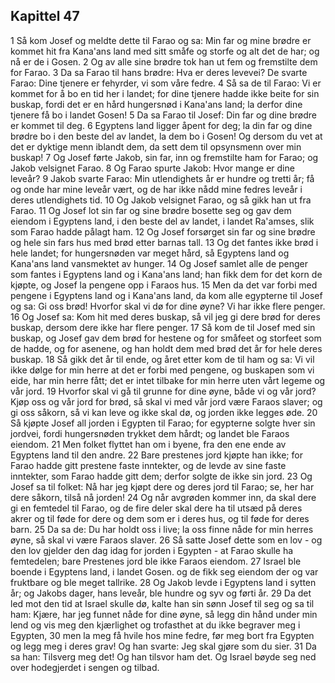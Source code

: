 ## Kapittel 47

1 Så kom Josef og meldte dette til Farao og sa: Min far og mine brødre er kommet hit fra Kana'ans land med sitt småfe og storfe og alt det de har; og nå er de i Gosen.
2 Og av alle sine brødre tok han ut fem og fremstilte dem for Farao.
3 Da sa Farao til hans brødre: Hva er deres levevei? De svarte Farao: Dine tjenere er fehyrder, vi som våre fedre.
4 Så sa de til Farao: Vi er kommet for å bo en tid her i landet; for dine tjenere hadde ikke beite for sin buskap, fordi det er en hård hungersnød i Kana'ans land; la derfor dine tjenere få bo i landet Gosen!
5 Da sa Farao til Josef: Din far og dine brødre er kommet til deg.
6 Egyptens land ligger åpent for deg; la din far og dine brødre bo i den beste del av landet, la dem bo i Gosen! Og dersom du vet at det er dyktige menn iblandt dem, da sett dem til opsynsmenn over min buskap!
7 Og Josef førte Jakob, sin far, inn og fremstilte ham for Farao; og Jakob velsignet Farao.
8 Og Farao spurte Jakob: Hvor mange er dine leveår?
9 Jakob svarte Farao: Min utlendighets år er hundre og tretti år; få og onde har mine leveår vært, og de har ikke nådd mine fedres leveår i deres utlendighets tid.
10 Og Jakob velsignet Farao, og så gikk han ut fra Farao.
11 Og Josef lot sin far og sine brødre bosette seg og gav dem eiendom i Egyptens land, i den beste del av landet, i landet Ra'amses, slik som Farao hadde pålagt ham.
12 Og Josef forsørget sin far og sine brødre og hele sin fars hus med brød etter barnas tall.
13 Og det fantes ikke brød i hele landet; for hungersnøden var meget hård, så Egyptens land og Kana'ans land vansmektet av hunger.
14 Og Josef samlet alle de penger som fantes i Egyptens land og i Kana'ans land; han fikk dem for det korn de kjøpte, og Josef la pengene opp i Faraos hus.
15 Men da det var forbi med pengene i Egyptens land og i Kana'ans land, da kom alle egypterne til Josef og sa: Gi oss brød! Hvorfor skal vi dø for dine øyne? Vi har ikke flere penger.
16 Og Josef sa: Kom hit med deres buskap, så vil jeg gi dere brød for deres buskap, dersom dere ikke har flere penger.
17 Så kom de til Josef med sin buskap, og Josef gav dem brød for hestene og for småfeet og storfeet som de hadde, og for asenene, og han holdt dem med brød det år for hele deres buskap.
18 Så gikk det år til ende, og året etter kom de til ham og sa: Vi vil ikke dølge for min herre at det er forbi med pengene, og buskapen som vi eide, har min herre fått; det er intet tilbake for min herre uten vårt legeme og vår jord.
19 Hvorfor skal vi gå til grunne for dine øyne, både vi og vår jord? Kjøp oss og vår jord for brød, så skal vi med vår jord være Faraos slaver; og gi oss såkorn, så vi kan leve og ikke skal dø, og jorden ikke legges øde.
20 Så kjøpte Josef all jorden i Egypten til Farao; for egypterne solgte hver sin jordvei, fordi hungersnøden trykket dem hårdt; og landet ble Faraos eiendom.
21 Men folket flyttet han om i byene, fra den ene ende av Egyptens land til den andre.
22 Bare prestenes jord kjøpte han ikke; for Farao hadde gitt prestene faste inntekter, og de levde av sine faste inntekter, som Farao hadde gitt dem; derfor solgte de ikke sin jord.
23 Og Josef sa til folket: Nå har jeg kjøpt dere og deres jord til Farao; se, her har dere såkorn, tilså nå jorden!
24 Og når avgrøden kommer inn, da skal dere gi en femtedel til Farao, og de fire deler skal dere ha til utsæd på deres akrer og til føde for dere og dem som er i deres hus, og til føde for deres barn.
25 Da sa de: Du har holdt oss i live; la oss finne nåde for min herres øyne, så skal vi være Faraos slaver.
26 Så satte Josef dette som en lov - og den lov gjelder den dag idag for jorden i Egypten - at Farao skulle ha femtedelen; bare Prestenes jord ble ikke Faraos eiendom.
27 Israel ble boende i Egyptens land, i landet Gosen. og de fikk seg eiendom der og var fruktbare og ble meget tallrike.
28 Og Jakob levde i Egyptens land i sytten år; og Jakobs dager, hans leveår, ble hundre og syv og førti år.
29 Da det led mot den tid at Israel skulle dø, kalte han sin sønn Josef til seg og sa til ham: Kjære, har jeg funnet nåde for dine øyne, så legg din hånd under min lend og vis meg den kjærlighet og trofasthet at du ikke begraver meg i Egypten,
30 men la meg få hvile hos mine fedre, før meg bort fra Egypten og legg meg i deres grav! Og han svarte: Jeg skal gjøre som du sier.
31 Da sa han: Tilsverg meg det! Og han tilsvor ham det. Og Israel bøyde seg ned over hodegjerdet i sengen og tilbad.
